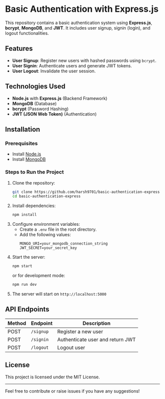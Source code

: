 # Basic Authentication with Express.js

This repository contains a basic authentication system using **Express.js**, **bcrypt**, **MongoDB**, and **JWT**. It includes user signup, signin (login), and logout functionalities.

## Features
- **User Signup**: Register new users with hashed passwords using `bcrypt`.
- **User Signin**: Authenticate users and generate JWT tokens.
- **User Logout**: Invalidate the user session.

## Technologies Used
- **Node.js** with **Express.js** (Backend Framework)
- **MongoDB** (Database)
- **bcrypt** (Password Hashing)
- **JWT (JSON Web Token)** (Authentication)

## Installation

### Prerequisites
- Install [Node.js](https://nodejs.org/)
- Install [MongoDB](https://www.mongodb.com/)

### Steps to Run the Project
1. Clone the repository:
   ```sh
   git clone https://github.com/harsh9701/basic-authentication-express.git
   cd basic-authentication-express
   ```
2. Install dependencies:
   ```sh
   npm install
   ```
3. Configure environment variables:
   - Create a `.env` file in the root directory.
   - Add the following values:
     ```env
     MONGO_URI=your_mongodb_connection_string
     JWT_SECRET=your_secret_key
     ```
4. Start the server:
   ```sh
   npm start
   ```
   or for development mode:
   ```sh
   npm run dev
   ```
5. The server will start on `http://localhost:5000`

## API Endpoints

| Method | Endpoint       | Description        |
|--------|--------------|------------------|
| POST   | `/signup`    | Register a new user |
| POST   | `/signin`    | Authenticate user and return JWT |
| POST   | `/logout`    | Logout user |

## License
This project is licensed under the MIT License.

---
Feel free to contribute or raise issues if you have any suggestions!

